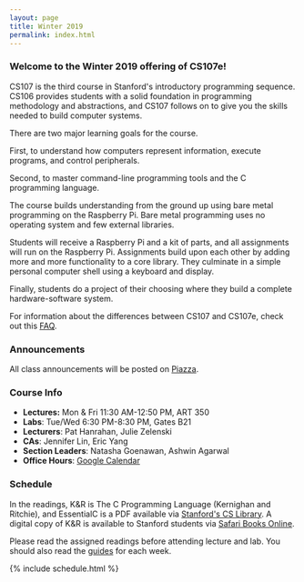 ```yaml
---
layout: page
title: Winter 2019
permalink: index.html
---
```


### Welcome to the Winter 2019 offering of CS107e!

CS107 is the third course in Stanford's introductory programming sequence.
CS106 provides students 
with a solid foundation in programming methodology and abstractions,
and CS107 follows on to give you the skills needed to build computer
systems.

There are two major learning goals for the course.

First, to understand how computers 
represent information, execute programs, and control peripherals.

Second, to master command-line programming tools
and the C programming language.

The course builds understanding from the ground up
using bare metal programming on the Raspberry Pi.
Bare metal programming uses no operating system
and few external libraries.

Students will receive a Raspberry Pi and a kit of parts,
and all assignments will run on the Raspberry Pi.
Assignments build upon each other
by adding more and more functionality to a core library.
They culminate in a simple personal computer shell
using a keyboard and display.

Finally, students do a project of their choosing 
where they build a complete hardware-software system.

For information about the differences between CS107 and CS107e,
check out this [FAQ](https://web.stanford.edu/class/cs107e/).


### Announcements

All class announcements will be posted on
[Piazza](https://piazza.com/stanford/winter2019/cs107e).

### Course Info

  -   **Lectures:** Mon & Fri 11:30 AM-12:50 PM, ART 350
  -   **Labs**: Tue/Wed 6:30 PM-8:30 PM, Gates B21 
  -   **Lecturers**: Pat Hanrahan, Julie Zelenski
  -   **CAs**: Jennifer Lin, Eric Yang
  -   **Section Leaders**: Natasha Goenawan, Ashwin Agarwal 
  -   **Office Hours**: [Google Calendar](https://calendar.google.com/calendar/embed?src=r5h192gc1brdgdsc6qponi76io%40group.calendar.google.com&ctz=America%2FLos_Angeles&mode=week)

<!--
### Office Hours

<iframe src="https://calendar.google.com/calendar/embed?mode=WEEK&amp;height=400&amp;wkst=1&amp;bgcolor=%23FFFFFF&amp;src=2v2vsft4r6n68nd5n3hsiv0qjg%40group.calendar.google.com&amp;color=%235F6B02&amp;ctz=America%2FLos_Angeles" style="border-width:0" width="800" height="400" frameborder="0" scrolling="no"></iframe>
-->

### Schedule

In the readings, K&R is The C Programming Language (Kernighan and Ritchie),
and EssentialC is a PDF available via [Stanford's CS
Library](http://cslibrary.stanford.edu/101).
A digital copy of K&R is available
to Stanford students via
[Safari Books Online](http://proquest.safaribooksonline.com.ezproxy.stanford.edu/book/programming/c/9780133086249).

Please read the assigned readings before attending lecture and lab.
You should also read the [guides](/guides/) for each week.

{% include schedule.html %}
